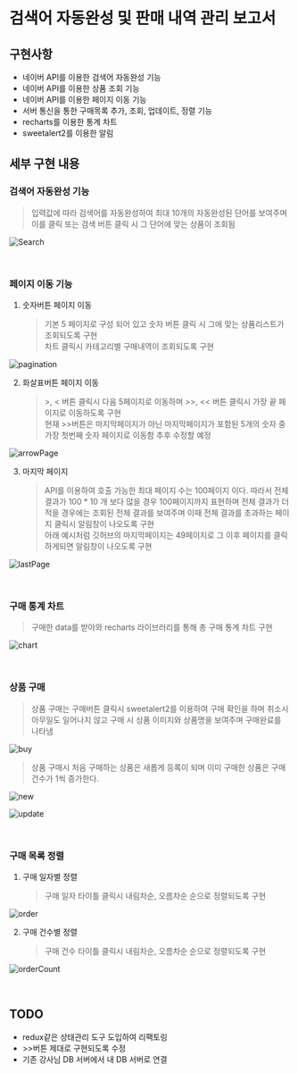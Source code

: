 # 검색어 자동완성 및 판매 내역 관리 보고서

## 구현사항

- 네이버 API를 이용한 검색어 자동완성 기능
- 네이버 API를 이용한 상품 조회 기능
- 네이버 API를 이용한 페이지 이동 기능
- 서버 통신을 통한 구매목록 추가, 조회, 업데이트, 정렬 기능
- recharts를 이용한 통계 차트
- sweetalert2를 이용한 알림

## 세부 구현 내용

### 검색어 자동완성 기능

> 입력값에 따라 검색어를 자동완성하여 최대 10개의 자동완성된 단어를 보여주며 이를 클릭 또는 검색 버튼 클릭 시 그 단어에 맞는 상품이 조회됨

![Search](https://user-images.githubusercontent.com/60686984/146388177-c7fde7a9-a71b-4f89-b29f-87860c1c2264.gif)

<br />

### 페이지 이동 기능

1. 숫자버튼 페이지 이동
   > 기본 5 페이지로 구성 되어 있고 숫자 버튼 클릭 시 그에 맞는 상품리스트가 조회되도록 구현  
   > 차트 클릭시 카테고리별 구매내역이 조회되도록 구현

![pagination](https://user-images.githubusercontent.com/60686984/146389055-874b2a87-1032-43ca-9204-11d04cc075e9.gif)

2. 화살표버튼 페이지 이동
   > \>, \< 버튼 클릭시 다음 5페이지로 이동하며 \>>, \<< 버튼 클릭시 가장 끝 페이지로 이동하도록 구현  
   > 현재 \>>버튼은 마지막페이지가 아닌 마지막페이지가 포함된 5개의 숫자 중 가장 첫번째 숫자 페이지로 이동함 추후 수정할 예정

![arrowPage](https://user-images.githubusercontent.com/60686984/146391034-14c55344-d125-4a7e-ad0e-1d7045257a2a.gif)

3. 마지막 페이지
   > API를 이용하여 호출 가능한 최대 페이지 수는 100페이지 이다. 따라서 전체 결과가 100 \* 10 개 보다 많을 경우 100페이지까지 표현하며 전체 결과가 더 적을 경우에는 조회된 전체 결과를 보여주며 이때 전체 결과를 초과하는 페이지 클릭시 알림창이 나오도록 구현  
   > 아래 예시처럼 깃허브의 마지막페이지는 49페이지로 그 이후 페이지를 클릭하게되면 알림창이 나오도록 구현

![lastPage](https://user-images.githubusercontent.com/60686984/146392280-7c307dd1-29a8-4b09-9ce0-6b011d07a9fb.gif)

<br />

### 구매 통계 차트

> 구매한 data를 받아와 recharts 라이브러리를 통해 총 구매 통계 차트 구현

![chart](https://user-images.githubusercontent.com/60686984/146392854-3fc260c5-828d-43d9-800e-4c9238e74e81.gif)

<br />

### 상품 구매

> 상품 구매는 구매버튼 클릭시 sweetalert2를 이용하여 구매 확인을 하며 취소시 아무일도 일어나지 않고 구매 시 상품 이미지와 상품명을 보여주며 구매완료를 나타냄

![buy](https://user-images.githubusercontent.com/60686984/146393815-d73b1321-cd84-4514-9243-7ac2eba7993e.gif)

> 상품 구매시 처음 구매하는 상품은 새롭게 등록이 되며 이미 구매한 상품은 구매 건수가 1씩 증가한다.

![new](https://user-images.githubusercontent.com/60686984/146395315-42bd692b-cf73-4836-925c-b57a55443559.gif)

![update](https://user-images.githubusercontent.com/60686984/146395226-678d7688-73bc-40ac-905d-70b18df36b55.gif)

<br />

### 구매 목록 정렬

1. 구매 일자별 정렬
   > 구매 일자 타이틀 클릭시 내림차순, 오름차순 순으로 정렬되도록 구현

![order](https://user-images.githubusercontent.com/60686984/146395961-b8fa6e26-3880-4260-961a-409c7f52c46e.gif)

2. 구매 건수별 정렬
   > 구매 건수 타이틀 클릭시 내림차순, 오름차순 순으로 정렬되도록 구현

![orderCount](https://user-images.githubusercontent.com/60686984/146396608-14accc9e-6281-4430-9eed-88674a3b739a.gif)

<br />

## TODO

- redux같은 상태관리 도구 도입하여 리팩토링
- \>>버튼 제대로 구현되도록 수정
- 기존 강사님 DB 서버에서 내 DB 서버로 연결
